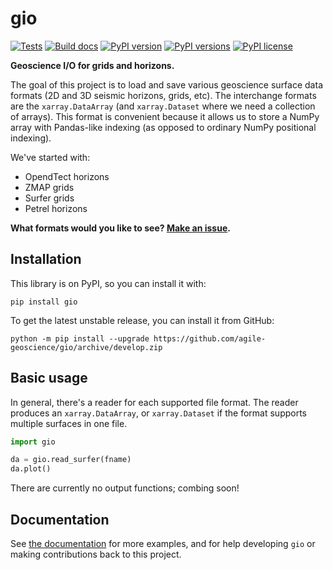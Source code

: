 # gio

[![Tests](https://github.com/agile-geoscience/gio/actions/workflows/build-test.yml/badge.svg)](https://github.com/agile-geoscience/gio/actions/workflows/build-test.yml)
[![Build docs](https://github.com/agile-geoscience/gio/actions/workflows/build-docs.yml/badge.svg)](https://github.com/agile-geoscience/gio/actions/workflows/build-docs.yml)
[![PyPI version](https://img.shields.io/pypi/v/gio.svg)](https://pypi.org/project/gio/)
[![PyPI versions](https://img.shields.io/pypi/pyversions/gio.svg)](https://pypi.org/project/gio/)
[![PyPI license](https://img.shields.io/pypi/l/gio.svg)](https://pypi.org/project/gio/)

**Geoscience I/O for grids and horizons.**

The goal of this project is to load and save various geoscience surface data formats (2D and 3D seismic horizons, grids, etc). The interchange formats are the `xarray.DataArray` (and `xarray.Dataset` where we need a collection of arrays). This format is convenient because it allows us to store a NumPy array with Pandas-like indexing (as opposed to ordinary NumPy positional indexing).

We've started with:

- OpendTect horizons
- ZMAP grids
- Surfer grids
- Petrel horizons

**What formats would you like to see? [Make an issue](https://github.com/agile-geoscience/gio/issues).**


## Installation

This library is on PyPI, so you can install it with:

    pip install gio

 To get the latest unstable release, you can install it from GitHub:

    python -m pip install --upgrade https://github.com/agile-geoscience/gio/archive/develop.zip


## Basic usage

In general, there's a reader for each supported file format. The reader produces an `xarray.DataArray`, or `xarray.Dataset` if the format supports multiple surfaces in one file.

```python
import gio

da = gio.read_surfer(fname)
da.plot()
```

There are currently no output functions; combing soon!


## Documentation

See [the documentation](https://code.agilescieentific.com/gio) for more examples, and for help developing `gio` or making contributions back to this project.

